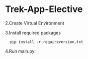# Trek-App-Elective

2.Create Virtual Environment

3.Install required packages

      pip install -r requireversion.txt


4.Run main.py

